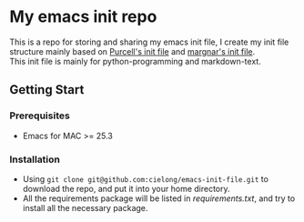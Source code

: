 # My emacs init repo
This is a repo for storing and sharing my emacs init file, I create my init file structure mainly based on [Purcell's init file](https://github.com/purcell/emacs.d)
and [margnar's init file](https://github.com/magnars/.emacs.d).  
This init file is mainly for python-programming and markdown-text.  

## Getting Start
### Prerequisites
* Emacs for MAC >= 25.3

### Installation
* Using `git clone git@github.com:cielong/emacs-init-file.git` to download the repo, and put it into your home directory.
* All the requirements package will be listed in *requirements.txt*, and try to install all the necessary package.
